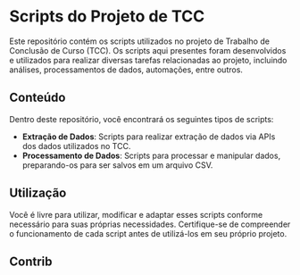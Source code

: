 # Scripts do Projeto de TCC

Este repositório contém os scripts utilizados no projeto de Trabalho de Conclusão de Curso (TCC). Os scripts aqui presentes foram desenvolvidos e utilizados para realizar diversas tarefas relacionadas ao projeto, incluindo análises, processamentos de dados, automações, entre outros.

## Conteúdo

Dentro deste repositório, você encontrará os seguintes tipos de scripts:
- **Extração de Dados**: Scripts para realizar extração de dados via APIs dos dados utilizados no TCC.
- **Processamento de Dados**: Scripts para processar e manipular dados, preparando-os para ser salvos em um arquivo CSV.

## Utilização

Você é livre para utilizar, modificar e adaptar esses scripts conforme necessário para suas próprias necessidades. Certifique-se de compreender o funcionamento de cada script antes de utilizá-los em seu próprio projeto.

## Contrib
